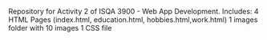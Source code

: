 Repository for Activity 2 of ISQA 3900 - Web App Development.
Includes: 
4 HTML Pages (index.html, education.html, hobbies.html,work.html)
1 images folder with 10 images
1 CSS file
